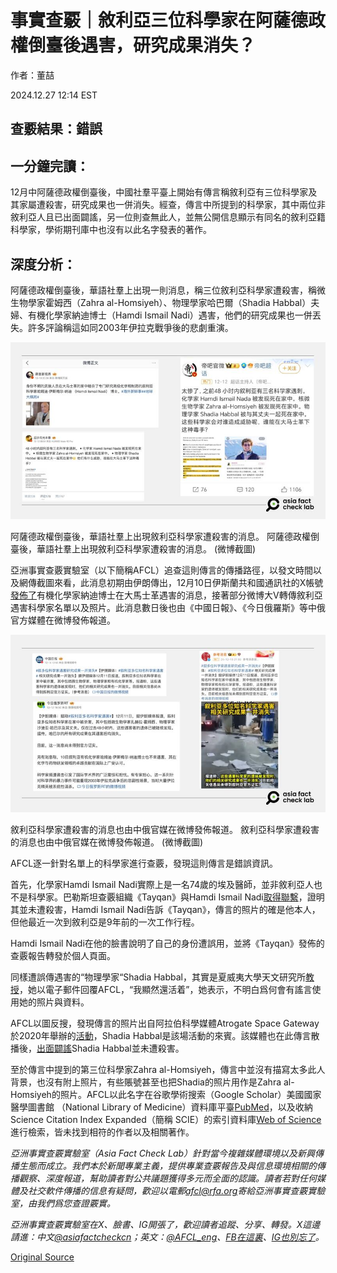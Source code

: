 # 事實查覈｜敘利亞三位科學家在阿薩德政權倒臺後遇害，研究成果消失？

作者：董喆

2024.12.27 12:14 EST

## 查覈結果：錯誤

## 一分鐘完讀：

12月中阿薩德政權倒臺後，中國社羣平臺上開始有傳言稱敘利亞有三位科學家及其家屬遭殺害，研究成果也一併消失。經查，傳言中所提到的科學家，其中兩位非敘利亞人且已出面闢謠，另一位則查無此人，並無公開信息顯示有同名的敘利亞籍科學家，學術期刊庫中也沒有以此名字發表的著作。

## 深度分析：

阿薩德政權倒臺後，華語社羣上出現一則消息，稱三位敘利亞科學家遭殺害，稱微生物學家霍姆西（Zahra al-Homsiyeh）、物理學家哈巴爾（Shadia Habbal）夫婦、有機化學家納迪博士（Hamdi Ismail Nadi）遇害，他們的研究成果也一併丟失。許多評論稱這如同2003年伊拉克戰爭後的悲劇重演。

![阿薩德政權倒臺後，華語社羣上出現敘利亞科學家遭殺害的消息。](images/ZB74E5AKVJB5BIAEPMBMWYE4TY.png)

阿薩德政權倒臺後，華語社羣上出現敘利亞科學家遭殺害的消息。 阿薩德政權倒臺後，華語社羣上出現敘利亞科學家遭殺害的消息。 (微博截圖)

亞洲事實查覈實驗室（以下簡稱AFCL）追查這則傳言的傳播路徑，以發文時間以及網傳截圖來看，此消息初期由伊朗傳出，12月10日伊斯蘭共和國通訊社的X帳號[發佈了](https://archive.ph/ZGOX2)有機化學家納迪博士在大馬士革遇害的消息，接著部分微博大V轉傳敘利亞遇害科學家名單以及照片。此消息數日後也由《中國日報》、《今日俄羅斯》等中俄官方媒體在微博發佈報道。

![敘利亞科學家遭殺害的消息也由中俄官媒在微博發佈報道。](images/CGNUE5NKEBC53C64HHGKCTSSTE.png)

敘利亞科學家遭殺害的消息也由中俄官媒在微博發佈報道。 敘利亞科學家遭殺害的消息也由中俄官媒在微博發佈報道。 (微博截圖)

AFCL逐一針對名單上的科學家進行查覈，發現這則傳言是錯誤資訊。

首先，化學家Hamdi Ismail Nadi實際上是一名74歲的埃及醫師，並非敘利亞人也不是科學家。巴勒斯坦查覈組織《Tayqan》與Hamdi Ismail Nadi[取得聯繫](https://tayqan.net/public/claim/4345?s=08&fbclid=IwZXh0bgNhZW0CMTAAAR3OeTx3HA6OCImgkC6Kt0PV4A_WxgRsECLFbKjr2PEKjTfa9WbT2-mp5ww_aem_CRVsB7XI0UEhg2ew9uDCxQ)，證明其並未遭殺害，Hamdi Ismail Nadi告訴《Tayqan》，傳言的照片的確是他本人，但他最近一次到敘利亞是9年前的一次工作行程。

Hamdi Ismail Nadi在他的臉書說明了自己的身份遭誤用，並將《Tayqan》發佈的查覈報告轉發於個人頁面。

同樣遭誤傳遇害的“物理學家“Shadia Habbal，其實是夏威夷大學天文研究所[教授](https://people.ifa.hawaii.edu/faculty/bio/shadia-habbal/ "https://people.ifa.hawaii.edu/faculty/bio/shadia-habbal/")，她以電子郵件回覆AFCL，“我顯然還活着”，她表示，不明白爲何會有謠言使用她的照片與資料。

AFCL以圖反搜，發現傳言的照片出自阿拉伯科學媒體Atrogate Space Gateway於2020年舉辦的[活動](https://x.com/AstroGateSpace/status/1316762031652036609/photo/1 "https://x.com/AstroGateSpace/status/1316762031652036609/photo/1")，Shadia Habbal是該場活動的來賓。該媒體也在此傳言散播後，[出面闢謠](https://x.com/AstroGateSpace/status/1866920851309728142)Shadia Habbal並未遭殺害。

至於傳言中提到的第三位科學家Zahra al-Homsiyeh，傳言中並沒有描寫太多此人背景，也沒有附上照片，有些賬號甚至也把Shadia的照片用作是Zahra al-Homsiyeh的照片。AFCL以此名字在谷歌學術搜索（Google Scholar）美國國家醫學圖書館 （National Library of Medicine）資料庫平臺[PubMed](https://pubmed.ncbi.nlm.nih.gov/?holding=itwntumtlib_fft_ndi)，以及收納Science Citation Index Expanded（簡稱 SCIE）的索引資料庫[Web of Science](https://access.clarivate.com/login?app=wos&alternative=true&shibShireURL=https:%2F%2Fwww.webofknowledge.com%2F%3Fauth%3DShibboleth&shibReturnURL=https:%2F%2Fwww.webofknowledge.com%2F%3Fmode%3DNextgen%26action%3Dtransfer%26path%3D%252Fwos%252Fwoscc%252Fbasic-search%26DestApp%3DUA&referrer=mode%3DNextgen%26path%3D%252Fwos%252Fwoscc%252Fbasic-search%26DestApp%3DUA%26action%3Dtransfer&roaming=true)進行檢索，皆未找到相符的作者以及相關著作。

*亞洲事實查覈實驗室（Asia Fact Check Lab）針對當今複雜媒體環境以及新興傳播生態而成立。我們本於新聞專業主義，提供專業查覈報告及與信息環境相關的傳播觀察、深度報道，幫助讀者對公共議題獲得多元而全面的認識。讀者若對任何媒體及社交軟件傳播的信息有疑問，歡迎以電郵*[*afcl@rfa.org*](mailto:afcl@rfa.org)*寄給亞洲事實查覈實驗室，由我們爲您查證覈實。*

*亞洲事實查覈實驗室在X、臉書、IG開張了，歡迎讀者追蹤、分享、轉發。X這邊請進：中文*[*@asiafactcheckcn*](https://twitter.com/asiafactcheckcn)*；英文：*[*@AFCL\_eng*](https://twitter.com/AFCL_eng)*、*[*FB在這裏*](https://www.facebook.com/asiafactchecklabcn)*、*[*IG也別忘了*](https://www.instagram.com/asiafactchecklab/)*。*



[Original Source](https://www.rfa.org/mandarin/shishi-hecha/2024/12/27/syrian-scientists-killed/)